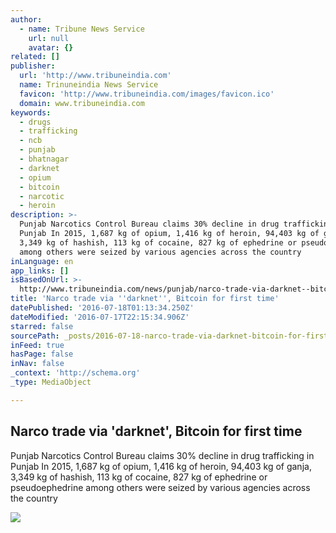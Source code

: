 ```yaml
---
author:
  - name: Tribune News Service
    url: null
    avatar: {}
related: []
publisher:
  url: 'http://www.tribuneindia.com'
  name: Trinuneindia News Service
  favicon: 'http://www.tribuneindia.com/images/favicon.ico'
  domain: www.tribuneindia.com
keywords:
  - drugs
  - trafficking
  - ncb
  - punjab
  - bhatnagar
  - darknet
  - opium
  - bitcoin
  - narcotic
  - heroin
description: >-
  Punjab Narcotics Control Bureau claims 30% decline in drug trafficking in
  Punjab In 2015, 1,687 kg of opium, 1,416 kg of heroin, 94,403 kg of ganja,
  3,349 kg of hashish, 113 kg of cocaine, 827 kg of ephedrine or pseudoephedrine
  among others were seized by various agencies across the country
inLanguage: en
app_links: []
isBasedOnUrl: >-
  http://www.tribuneindia.com/news/punjab/narco-trade-via-darknet--bitcoin-for-first-time/267496.html
title: 'Narco trade via ''darknet'', Bitcoin for first time'
datePublished: '2016-07-18T01:13:34.250Z'
dateModified: '2016-07-17T22:15:34.906Z'
starred: false
sourcePath: _posts/2016-07-18-narco-trade-via-darknet-bitcoin-for-first-time.md
inFeed: true
hasPage: false
inNav: false
_context: 'http://schema.org'
_type: MediaObject

---
```

<article style=""><h1>Narco trade via 'darknet', Bitcoin for first time</h1><p>Punjab Narcotics Control Bureau claims 30% decline in drug trafficking in Punjab In 2015, 1,687 kg of opium, 1,416 kg of heroin, 94,403 kg of ganja, 3,349 kg of hashish, 113 kg of cocaine, 827 kg of ephedrine or pseudoephedrine among others were seized by various agencies across the country</p><img src="http://images.tribuneindia.com/cms/gall_content/2016/7/2016_7$largeimg18_Monday_2016_020200216.jpg" /></article>